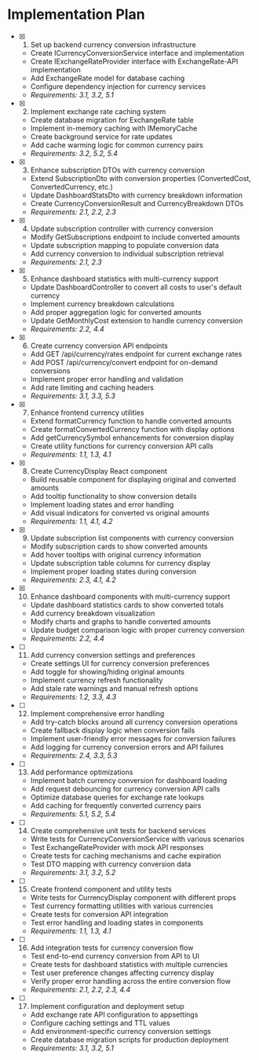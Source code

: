 # Implementation Plan

- [x] 1. Set up backend currency conversion infrastructure
  - Create ICurrencyConversionService interface and implementation
  - Create IExchangeRateProvider interface with ExchangeRate-API implementation
  - Add ExchangeRate model for database caching
  - Configure dependency injection for currency services
  - _Requirements: 3.1, 3.2, 5.1_

- [x] 2. Implement exchange rate caching system
  - Create database migration for ExchangeRate table
  - Implement in-memory caching with IMemoryCache
  - Create background service for rate updates
  - Add cache warming logic for common currency pairs
  - _Requirements: 3.2, 5.2, 5.4_

- [x] 3. Enhance subscription DTOs with currency conversion

  - Extend SubscriptionDto with conversion properties (ConvertedCost, ConvertedCurrency, etc.)
  - Update DashboardStatsDto with currency breakdown information
  - Create CurrencyConversionResult and CurrencyBreakdown DTOs
  - _Requirements: 2.1, 2.2, 2.3_

- [x] 4. Update subscription controller with currency conversion
  - Modify GetSubscriptions endpoint to include converted amounts
  - Update subscription mapping to populate conversion data
  - Add currency conversion to individual subscription retrieval
  - _Requirements: 2.1, 2.3_

- [x] 5. Enhance dashboard statistics with multi-currency support
  - Update DashboardController to convert all costs to user's default currency
  - Implement currency breakdown calculations
  - Add proper aggregation logic for converted amounts
  - Update GetMonthlyCost extension to handle currency conversion
  - _Requirements: 2.2, 4.4_

- [x] 6. Create currency conversion API endpoints
  - Add GET /api/currency/rates endpoint for current exchange rates
  - Add POST /api/currency/convert endpoint for on-demand conversions
  - Implement proper error handling and validation
  - Add rate limiting and caching headers
  - _Requirements: 3.1, 3.3, 5.3_

- [x] 7. Enhance frontend currency utilities
  - Extend formatCurrency function to handle converted amounts
  - Create formatConvertedCurrency function with display options
  - Add getCurrencySymbol enhancements for conversion display
  - Create utility functions for currency conversion API calls
  - _Requirements: 1.1, 1.3, 4.1_

- [x] 8. Create CurrencyDisplay React component
  - Build reusable component for displaying original and converted amounts
  - Add tooltip functionality to show conversion details
  - Implement loading states and error handling
  - Add visual indicators for converted vs original amounts
  - _Requirements: 1.1, 4.1, 4.2_

- [x] 9. Update subscription list components with currency conversion

  - Modify subscription cards to show converted amounts
  - Add hover tooltips with original currency information
  - Update subscription table columns for currency display
  - Implement proper loading states during conversion
  - _Requirements: 2.3, 4.1, 4.2_

- [x] 10. Enhance dashboard components with multi-currency support

  - Update dashboard statistics cards to show converted totals
  - Add currency breakdown visualization
  - Modify charts and graphs to handle converted amounts
  - Update budget comparison logic with proper currency conversion
  - _Requirements: 2.2, 4.4_

- [ ] 11. Add currency conversion settings and preferences
  - Create settings UI for currency conversion preferences
  - Add toggle for showing/hiding original amounts
  - Implement currency refresh functionality
  - Add stale rate warnings and manual refresh options
  - _Requirements: 1.2, 3.3, 4.3_

- [ ] 12. Implement comprehensive error handling
  - Add try-catch blocks around all currency conversion operations
  - Create fallback display logic when conversion fails
  - Implement user-friendly error messages for conversion failures
  - Add logging for currency conversion errors and API failures
  - _Requirements: 2.4, 3.3, 5.3_

- [ ] 13. Add performance optimizations
  - Implement batch currency conversion for dashboard loading
  - Add request debouncing for currency conversion API calls
  - Optimize database queries for exchange rate lookups
  - Add caching for frequently converted currency pairs
  - _Requirements: 5.1, 5.2, 5.4_

- [ ] 14. Create comprehensive unit tests for backend services
  - Write tests for CurrencyConversionService with various scenarios
  - Test ExchangeRateProvider with mock API responses
  - Create tests for caching mechanisms and cache expiration
  - Test DTO mapping with currency conversion data
  - _Requirements: 3.1, 3.2, 5.2_

- [ ] 15. Create frontend component and utility tests
  - Write tests for CurrencyDisplay component with different props
  - Test currency formatting utilities with various currencies
  - Create tests for conversion API integration
  - Test error handling and loading states in components
  - _Requirements: 1.1, 1.3, 4.1_

- [ ] 16. Add integration tests for currency conversion flow
  - Test end-to-end currency conversion from API to UI
  - Create tests for dashboard statistics with multiple currencies
  - Test user preference changes affecting currency display
  - Verify proper error handling across the entire conversion flow
  - _Requirements: 2.1, 2.2, 2.3, 4.4_

- [ ] 17. Implement configuration and deployment setup
  - Add exchange rate API configuration to appsettings
  - Configure caching settings and TTL values
  - Add environment-specific currency conversion settings
  - Create database migration scripts for production deployment
  - _Requirements: 3.1, 3.2, 5.1_